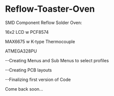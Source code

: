 # Reflow-Toaster-Oven
SMD Component Reflow Solder Oven:

16x2 LCD w PCF8574

MAX6675 w K-type Thermocouple

ATMEGA328PU

--Creating Menus and Sub Menus to select profiles

--Creating PCB layouts

--Finalizing first version of Code

Come back soon...
